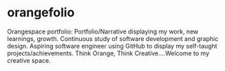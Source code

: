 # orangefolio
Orangespace portfolio: Portfolio/Narrative displaying my work, new learnings, growth.
Continuous study of software development and graphic design.
Aspiring software engineer using GitHub to display my self-taught projects/achievements.
Think Orange, Think Creative....Welcome to my creative space.
